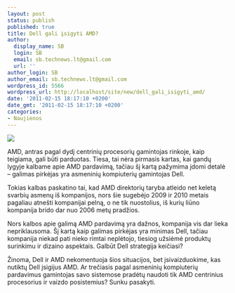 ```yaml
---
layout: post
status: publish
published: true
title: Dell gali įsigyti AMD?
author:
  display_name: SB
  login: SB
  email: sb.technews.lt@gmail.com
  url: ''
author_login: SB
author_email: sb.technews.lt@gmail.com
wordpress_id: 5566
wordpress_url: http://localhost/site/new/dell_gali_isigyti_amd/
date: '2011-02-15 18:17:10 +0200'
date_gmt: '2011-02-15 18:17:10 +0200'
categories:
- Naujienos
---
```

<div class="imgright"><img src="http://technews.lt/upload/Dell-Inspiron-546-AMD-powered-Desktop-PC.jpg"  /></div>
<p>AMD, antras pagal dydį centrinių procesorių gamintojas rinkoje, kaip teigiama, gali būti parduotas. Tiesa, tai nėra pirmasis kartas, kai gandų lygyje kalbame apie AMD pardavimą, tačiau šį kartą pažymima įdomi detalė – galimas pirkėjas yra asmeninių kompiuterių gamintojas Dell.</p>
<p>Tokias kalbas paskatino tai, kad AMD direktorių taryba atleido net keletą svarbių asmenų iš kompanijos, nors šie sugebėjo 2009 ir 2010 metais pagaliau atnešti kompanijai pelną, o ne tik nuostolius, iš kurių liūno kompanija brido dar nuo 2006 metų pradžios. </p>
<p>Nors kalbos apie galimą AMD pardavimą yra dažnos, kompanija vis dar lieka nepriklausoma. Šį kartą kaip galimas pirkėjas yra minimas Dell, tačiau kompanija niekad pati nieko rimtai neplėtojo, tiesiog užsiėmė produktų surinkimu ir dizaino aspektais. Galbūt Dell strategija keičiasi?</p>
<p>Žinoma, Dell ir AMD nekomentuoja šios situacijos, bet įsivaizduokime, kas nutiktų Dell įsigijus AMD. Ar trečiasis pagal asmeninių kompiuterių pardavimus gamintojas savo sistemose pradėtų naudoti tik AMD centrinius procesorius ir vaizdo posistemius? Sunku pasakyti.<br /></p>
